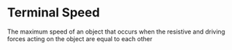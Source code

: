 # Terminal Speed
The maximum speed of an object that occurs when the resistive and driving forces acting on the object are equal to each other